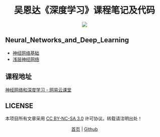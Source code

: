 <h1 align="center">吴恩达《深度学习》课程笔记及代码</h1>

<p align="center"><a href="http://kyonhuang.top"><img src="https://img.shields.io/badge/%E4%BD%9C%E8%80%85-KyonHuang-7AD6FD.svg"></a></p>

## Neural_Networks_and_Deep_Learning

* [神经网络基础](http://kyonhuang.top/Andrew-Ng-Deep-Learning-notes/Neural_Networks_Basics)
* [浅层神经网络](http://kyonhuang.top/Andrew-Ng-Deep-Learning-notes/Shallow_neural_networks)

## 课程地址

[神经网络和深度学习 - 网易云课堂](https://mooc.study.163.com/course/2001281002#/info)

## LICENSE

本项目所有文章采用 [CC BY-NC-SA 3.0](https://creativecommons.org/licenses/by-nc-sa/3.0/) 许可协议。转载请注明出处！ 

<p align="center">
<a href="http://kyonhuang.top/Andrew-Ng-Deep-Learning-notes/">首页</a> | <a href="https://github.com/bighuang624/Andrew-Ng-Deep-Learning-notes">Github</a>
</p>